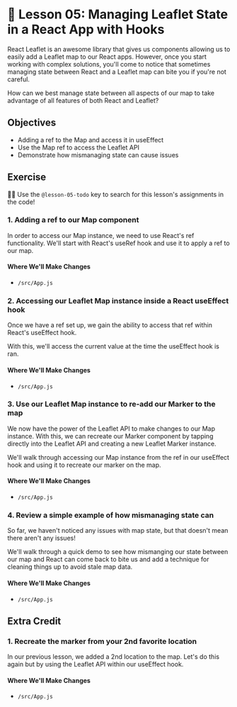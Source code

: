 # 📓 Lesson 05: Managing Leaflet State in a React App with Hooks

React Leaflet is an awesome library that gives us components allowing us to easily add a Leaflet map to our React apps. However, once you start working with complex solutions, you'll come to notice that sometimes managing state between React and a Leaflet map can bite you if you're not careful.

How can we best manage state between all aspects of our map to take advantage of all features of both React and Leaflet?

## Objectives
* Adding a ref to the Map and access it in useEffect
* Use the Map ref to access the Leaflet API
* Demonstrate how mismanaging state can cause issues

## Exercise

🕵️‍♂️ Use the `@lesson-05-todo` key to search for this lesson's assignments in the code!

### 1. Adding a ref to our Map component

In order to access our Map instance, we need to use React's ref functionality. We'll start with React's useRef hook and use it to apply a ref to our map.

#### Where We'll Make Changes
* `/src/App.js`

### 2. Accessing our Leaflet Map instance inside a React useEffect hook

Once we have a ref set up, we gain the ability to access that ref within React's useEffect hook.

With this, we'll access the current value at the time the useEffect hook is ran.

#### Where We'll Make Changes
* `/src/App.js`

### 3. Use our Leaflet Map instance to re-add our Marker to the map

We now have the power of the Leaflet API to make changes to our Map instance. With this, we can recreate our Marker component by tapping directly into the Leaflet API and creating a new Leaflet Marker instance.

We'll walk through accessing our Map instance from the ref in our useEffect hook and using it to recreate our marker on the map.

#### Where We'll Make Changes
* `/src/App.js`

### 4. Review a simple example of how mismanaging state can

So far, we haven't noticed any issues with map state, but that doesn't mean there aren't any issues!

We'll walk through a quick demo to see how mismanging our state between our map and React can come back to bite us and add a technique for cleaning things up to avoid stale map data.

#### Where We'll Make Changes
* `/src/App.js`

## Extra Credit

### 1. Recreate the marker from your 2nd favorite location

In our previous lesson, we added a 2nd location to the map. Let's do this again but by using the Leaflet API within our useEffect hook.

#### Where We'll Make Changes
* `/src/App.js`